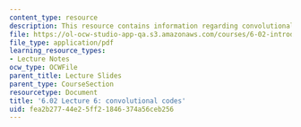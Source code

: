 ```yaml
---
content_type: resource
description: This resource contains information regarding convolutional codes.
file: https://ol-ocw-studio-app-qa.s3.amazonaws.com/courses/6-02-introduction-to-eecs-ii-digital-communication-systems-fall-2012/fea2b27744e25ff21846374a56ceb256_MIT6_02F12_lec06.pdf
file_type: application/pdf
learning_resource_types:
- Lecture Notes
ocw_type: OCWFile
parent_title: Lecture Slides
parent_type: CourseSection
resourcetype: Document
title: '6.02 Lecture 6: convolutional codes'
uid: fea2b277-44e2-5ff2-1846-374a56ceb256
---
```

